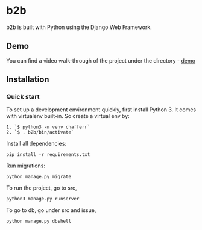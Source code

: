 

# b2b

b2b is built with Python using the Django Web Framework.

## Demo

You can find a video walk-through of the project under the directory - [demo](demo) 

## Installation

### Quick start

To set up a development environment quickly, first install Python 3. It comes with virtualenv built-in. So create a virtual env by:

    1. `$ python3 -m venv chafferr`
    2. `$ . b2b/bin/activate`

Install all dependencies:

    pip install -r requirements.txt

Run migrations:

    python manage.py migrate

To run the project, go to src,

    python3 manage.py runserver

To go to db, go under src and issue,

    python manage.py dbshell
